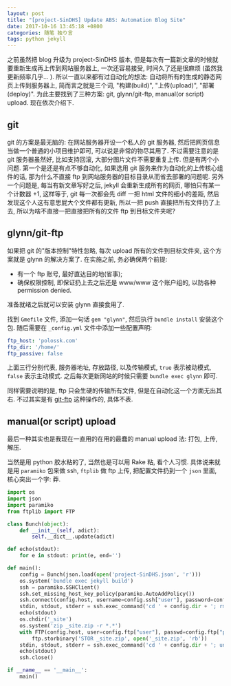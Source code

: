 ```yaml
---
layout: post
title: "[project-SinDHS] Update ABS: Automation Blog Site"
date: 2017-10-16 13:45:18 +0800
categories: 随笔 独り言
tags: python jekyll
---
```


之前虽然把 blog 升级为 project-SinDHS 版本, 但是每次有一篇新文章的时候就要重新生成再上传到网站服务器上, 一次还容易接受, 时间久了还是很麻烦 (虽然我更新频率几乎... ). 所以一直以来都有过自动化的想法: 自动将所有的生成的静态网页上传到服务器上, 简而言之就是三个词, "构建(build)", "上传(upload)", "部署(deploy)". 为此主要找到了三种方案: git, glynn/git-ftp, manual(or script) upload. 现在依次介绍下.

## git

git 的方案是最无脑的: 在网站服务器开设一个私人的 git 服务器, 然后把网页信息当做一个普通的小项目维护即可, 可以说是非常的物尽其用了. 不过需要注意的是 git 服务器虽然好, 比如支持回滚, 大部分图片文件不需要重复上传. 但是有两个小问题. 第一个是还是有点不够自动化, 如果选用 git 服务来作为自动化的上传核心组件的话, 那为什么不直接 ftp 到网站服务器的目标目录从而省去部署的问题呢. 另外一个问题是, 每当有新文章写好之后, jekyll 会重新生成所有的网页, 哪怕只有某一个计数器 +1, 这样等于, git 每一次都会先 diff 一把 html 文件的细小的差距, 然后发现这个人这有意思屁大个文件都有更新, 所以一把 push 直接把所有文件扔了上去, 所以为啥不直接一把直接把所有的文件 ftp 到目标文件夹呢?

## glynn/git-ftp

如果把 git 的"版本控制"特性忽略, 每次 upload 所有的文件到目标文件夹, 这个方案就是 glynn 的解决方案了. 在实施之前, 务必确保两个前提:

* 有一个 ftp 账号, 最好直达目的地(省事);
* 确保权限控制, 即保证扔上去之后还是 www/www 这个账户组的, 以防各种 permission denied.

准备就绪之后就可以安装 glynn 直接食用了.

找到 `Gmefile` 文件, 添加一句话 `gem "glynn"`, 然后执行 `bundle install` 安装这个包. 随后需要在 `_config.yml` 文件中添加一些配置声明:

``` yaml
ftp_host: 'polossk.com'
ftp_dir: '/home/'
ftp_passive: false
```

上面三行分别代表, 服务器地址, 存放路径, 以及传输模式, `true` 表示被动模式, `false` 表示主动模式. 之后每次更新网站的时候只需要 `bundle exec glynn` 即可.

同样需要说明的是, ftp 只会生硬的传输所有文件, 但是在自动化这一个方面无出其右. 不过其实是有 [git-ftp](https://github.com/git-ftp/git-ftp) 这种操作的, 具体不表.

## manual(or script) upload

最后一种其实也是我现在一直用的在用的最蠢的 manual upload 法: 打包, 上传, 解压.

当然是用 python 胶水粘的了, 当然也是可以用 Rake 粘, 看个人习惯. 具体说来就是用 `paramiko` 包来做 ssh, `ftplib` 做 ftp 上传, 把配置文件扔到一个 `json` 里面, 核心突出一个字: 莽.

``` python
import os
import json
import paramiko
from ftplib import FTP

class Bunch(object):
    def __init__(self, adict):
        self.__dict__.update(adict)

def echo(stdout):
    for e in stdout: print(e, end='')

def main():
    config = Bunch(json.load(open('project-SinDHS.json', 'r')))
    os.system('bundle exec jekyll build')
    ssh = paramiko.SSHClient()
    ssh.set_missing_host_key_policy(paramiko.AutoAddPolicy())
    ssh.connect(config.host, username=config.ssh["user"], password=config.ssh["password"])
    stdin, stdout, stderr = ssh.exec_command('cd ' + config.dir + '; rm -rf *.* *')
    echo(stdout)
    os.chdir('_site')
    os.system('zip _site.zip -r *.*')
    with FTP(config.host, user=config.ftp["user"], passwd=config.ftp["password"]) as ftp:
        ftp.storbinary('STOR _site.zip', open('_site.zip', 'rb'))
    stdin, stdout, stderr = ssh.exec_command('cd ' + config.dir + '; unzip _site.zip')
    echo(stdout)
    ssh.close()

if __name__ == '__main__':
    main()
```